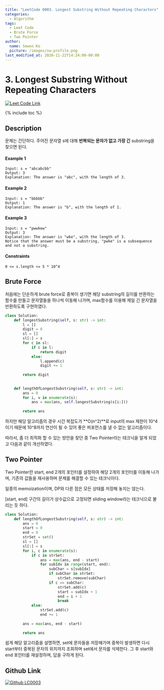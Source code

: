 ```yaml
---
title: "LeetCode 0003. Longest Substring Without Repeating Characters"
categories:
  - Algorithm
tags:
  - Leet Code
  - Brute Force
  - Two Pointer
author:
  name: Sewon Ko
  picture: /images/sw-profile.png
last_modified_at: 2020-11-22T14:24:00-00:00
---
```


# 3. Longest Substring Without Repeating Characters
[![Leet Code Link](http://img.shields.io/badge/-Link-black?style=for-the-badge&link=https://leetcode.com/problems/longest-substring-without-repeating-characters/)](https://leetcode.com/problems/longest-substring-without-repeating-characters/)

{% include toc %}

## Description

문제는 간단하다. 주어진 문자열 s에 대해 **반복되는 문자가 없고 가장 긴** substring을 찾으면 된다.

#### Example 1
```
Input: s = "abcabcbb"
Output: 3
Explanation: The answer is "abc", with the length of 3.
```

#### Example 2
```
Input: s = "bbbbb"
Output: 1
Explanation: The answer is "b", with the length of 1.
```

#### Example 3
```
Input: s = "pwwkew"
Output: 3
Explanation: The answer is "wke", with the length of 3.
Notice that the answer must be a substring, "pwke" is a subsequence and not a substring.
```

#### Constraints

```0 <= s.length <= 5 * 10^4```

## Brute Force
처음에는 단순하게 brute force로 중복이 생기면 해당 substring의 길이를 반환하는 함수를 만들고 문자열들을 하나씩 이동해 나가며, max함수를 이용해 제일 긴 문자열을 반환하도록 구현하였다. 

```python
class Solution:
    def longestSubstring(self, s: str) -> int:
        l = []
        digit = 0
        sl = []
        sl[:] = s
        for c in sl:
            if c in l:
                return digit
            else:
                l.append(c)
                digit += 1
                
        return digit
        
        
    def lengthOfLongestSubstring(self, s: str) -> int:
        ans = 0
        for i, v in enumerate(s):
            ans = max(ans, self.longestSubstring(s[i:]))
            
        return ans
```

하지만 해당 알고리즘의 경우 시간 복잡도가 **O(n^2)**로 input의 max 제한이 10^4이기 때문에 10^8까지 연산이 될 수 있어 좋은 퍼포먼스를 낼 수 없는 알고리즘이다.

따라서, 좀 더 최적화 할 수 있는 방안을 찾던 중 Two Pointer라는 테크닉을 알게 되었고 다음과 같이 개선하였다.

## Two Pointer
Two Pointer란 start, end 2개의 포인터를 설정하여 해당 2개의 포인터를 이동해 나가며, 기존의 값들을 재사용하며 문제를 해결할 수 있는 테크닉이다. 

일종의 memoization이며, DP와 다른 점은 모든 상태를 저장해 놓지는 않는다.

[start, end] 구간의 길이가 상수값으로 고정되면 sliding window라는 테크닉으로 불리는 듯 하다.

```python
class Solution:
    def lengthOfLongestSubstring(self, s: str) -> int:
        ans = 0
        start = 0
        end = 0
        strSet = set()
        sl = []
        sl[:] = s
        for i, c in enumerate(s):
            if c in strSet:
                ans = max(ans, end - start)
                for subIdx in range(start, end):
                    subChar = s[subIdx]
                    if subChar in strSet:
                        strSet.remove(subChar)
                    if c == subChar:
                        strSet.add(c)
                        start = subIdx + 1
                        end = i + 1
                        break
            else:
                strSet.add(c)
                end += 1
        
        ans = max(ans, end - start)
            
        return ans
```

쉽게 해당 알고리즘을 설명하면, set에 문자들을 저장해가며 중복이 발생하면 다시 start부터 중복된 문자의 위치까지 조회하며 set에서 문자를 삭제한다.
그 후 start와 end 포인터를 재설정하며, 답을 구하게 된다.

## Github Link
[![Github LC0003](https://img.shields.io/badge/leetcode_0003-blue?logo=github&style=for-the-badge&link=https://github.com/dream365/Algorithm-Study/tree/master/LeetCode/0003-Longest-Substring-Without-Repeating-Characters)](https://github.com/dream365/Algorithm-Study/tree/master/LeetCode/0003-Longest-Substring-Without-Repeating-Characters)
